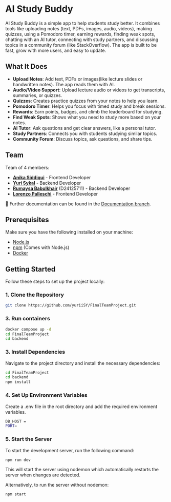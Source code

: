 # AI Study Buddy

AI Study Buddy is a simple app to help students study better. It combines tools like uploading notes (text, PDFs, images, audio, videos), making quizzes, using a Pomodoro timer, earning rewards, finding weak spots, chatting with an AI tutor, connecting with study partners, and discussing topics in a community forum (like StackOverflow). The app is built to be fast, grow with more users, and easy to update.


## What It Does

- **Upload Notes**: Add text, PDFs or images(like lecture slides or handwritten notes). The app reads them with AI.
- **Audio/Video Support**: Upload lecture audio or videos to get transcripts, summaries, or quizzes.
- **Quizzes**: Creates practice quizzes from your notes to help you learn.
- **Pomodoro Timer**: Helps you focus with timed study and break sessions.
- **Rewards**: Earn points, badges, and climb the leaderboard for studying.
- **Find Weak Spots**: Shows what you need to study more based on your notes.
- **AI Tutor**: Ask questions and get clear answers, like a personal tutor.
- **Study Partners**: Connects you with students studying similar topics.
- **Community Forum**: Discuss topics, ask questions, and share tips.

## Team
Team of 4 members:
- [**Anika Siddiqui**](https://github.com/anikasiddiquimayesha) - Frontend Developer
- [**Yuri Sykal**](https://github.com/yuriiSY) - Backend Developer
- [**Rumaysa Babulkhair**](https://github.com/rumaysaa) (D24125711) - Backend Developer
- [**Lorenzo Palleschi**](https://github.com/LorenzoP83) - Frontend Developer


📖 Further documentation can be found in the [Documentation branch](https://github.com/yuriiSY/FinalTeamProject/tree/Documentation).

## Prerequisites

Make sure you have the following installed on your machine:

- [Node.js](https://nodejs.org/)
- [npm](https://www.npmjs.com/) (Comes with Node.js)
- [Docker](https://www.docker.com/products/docker-desktop/) 

## Getting Started

Follow these steps to set up the project locally:

### 1. Clone the Repository

```bash
git clone https://github.com/yuriiSY/FinalTeamProject.git
```

### 3. Run containers

```bash
docker compose up -d
cd FinalTeamProject
cd backend
```

### 3. Install Dependencies
Navigate to the project directory and install the necessary dependencies:

```bash
cd FinalTeamProject
cd backend
npm install
```

### 4. Set Up Environment Variables
Create a .env file in the root directory and add the required environment variables.

```bash
DB_HOST = 
PORT=
```

### 5. Start the Server
To start the development server, run the following command:

```bash
npm run dev
```
This will start the server using nodemon which automatically restarts the server when changes are detected.

Alternatively, to run the server without nodemon:

```bash
npm start
```
